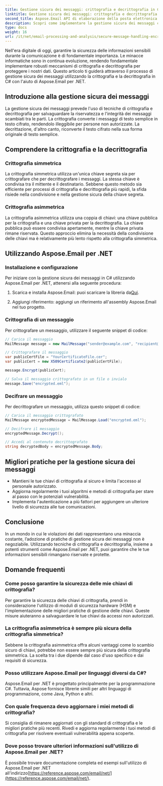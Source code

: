 ```yaml
---
title: Gestione sicura dei messaggi: crittografia e decrittografia in C#
linktitle: Gestione sicura dei messaggi: crittografia e decrittografia in C#
second_title: Aspose.Email API di elaborazione della posta elettronica .NET
description: Scopri come implementare la gestione sicura dei messaggi con crittografia e decrittografia in C# utilizzando Aspose.Email per .NET. Proteggi i dati sensibili in modo efficace.
type: docs
weight: 16
url: /it/net/email-processing-and-analysis/secure-message-handling-encryption-and-decryption-in-csharp/
---
```


Nell'era digitale di oggi, garantire la sicurezza delle informazioni sensibili durante la comunicazione è di fondamentale importanza. Le minacce informatiche sono in continua evoluzione, rendendo fondamentale implementare robusti meccanismi di crittografia e decrittografia per proteggere i nostri dati. Questo articolo ti guiderà attraverso il processo di gestione sicura dei messaggi utilizzando la crittografia e la decrittografia in C# con l'aiuto di Aspose.Email per .NET.

## Introduzione alla gestione sicura dei messaggi

La gestione sicura dei messaggi prevede l'uso di tecniche di crittografia e decrittografia per salvaguardare la riservatezza e l'integrità dei messaggi scambiati tra le parti. La crittografia converte i messaggi di testo semplice in testo cifrato, rendendolo illeggibile per persone non autorizzate. La decrittazione, d'altro canto, riconverte il testo cifrato nella sua forma originale di testo semplice.

## Comprendere la crittografia e la decrittografia

### Crittografia simmetrica

La crittografia simmetrica utilizza un'unica chiave segreta sia per crittografare che per decrittografare i messaggi. La stessa chiave è condivisa tra il mittente e il destinatario. Sebbene questo metodo sia efficiente per processi di crittografia e decrittografia più rapidi, la sfida risiede nella condivisione e nella gestione sicura della chiave segreta.

### Crittografia asimmetrica

La crittografia asimmetrica utilizza una coppia di chiavi: una chiave pubblica per la crittografia e una chiave privata per la decrittografia. La chiave pubblica può essere condivisa apertamente, mentre la chiave privata rimane riservata. Questo approccio elimina la necessità della condivisione delle chiavi ma è relativamente più lento rispetto alla crittografia simmetrica.

## Utilizzando Aspose.Email per .NET

### Installazione e configurazione

Per iniziare con la gestione sicura dei messaggi in C# utilizzando Aspose.Email per .NET, attenersi alla seguente procedura:

1.  Scarica e installa Aspose.Email: puoi scaricare la libreria da[Qui](https://releases.aspose.com/email/net).

2. Aggiungi riferimento: aggiungi un riferimento all'assembly Aspose.Email nel tuo progetto.

### Crittografia di un messaggio

Per crittografare un messaggio, utilizzare il seguente snippet di codice:

```csharp
// Carica il messaggio
MailMessage message = new MailMessage("sender@example.com", "recipient@example.com", "Subject", "Message body");

// Crittografare il messaggio
var publicCertFile = "YourCertificateFile.cer";
var publicCert = new X509Certificate2(publicCertFile);

message.Encrypt(publicCert);

// Salva il messaggio crittografato in un file o invialo
message.Save("encrypted.eml");
```

### Decifrare un messaggio

Per decrittografare un messaggio, utilizza questo snippet di codice:

```csharp
// Carica il messaggio crittografato
MailMessage encryptedMessage = MailMessage.Load("encrypted.eml");

// Decifrare il messaggio
encryptedMessage.Decrypt();

// Accedi al contenuto decrittografato
string decryptedBody = encryptedMessage.Body;
```

## Migliori pratiche per la gestione sicura dei messaggi

- Mantieni le tue chiavi di crittografia al sicuro e limita l'accesso al personale autorizzato.
- Aggiorna regolarmente i tuoi algoritmi e metodi di crittografia per stare al passo con le potenziali vulnerabilità.
- Implementa l'autenticazione a più fattori per aggiungere un ulteriore livello di sicurezza alle tue comunicazioni.

## Conclusione

In un mondo in cui le violazioni dei dati rappresentano una minaccia costante, l’adozione di pratiche di gestione sicura dei messaggi non è negoziabile. Utilizzando tecniche di crittografia e decrittografia, insieme a potenti strumenti come Aspose.Email per .NET, puoi garantire che le tue informazioni sensibili rimangano riservate e protette.

## Domande frequenti

### Come posso garantire la sicurezza delle mie chiavi di crittografia?

Per garantire la sicurezza delle chiavi di crittografia, prendi in considerazione l'utilizzo di moduli di sicurezza hardware (HSM) e l'implementazione delle migliori pratiche di gestione delle chiavi. Queste misure aiuteranno a salvaguardare le tue chiavi da accessi non autorizzati.

### La crittografia asimmetrica è sempre più sicura della crittografia simmetrica?

Sebbene la crittografia asimmetrica offra alcuni vantaggi come lo scambio sicuro di chiavi, potrebbe non essere sempre più sicura della crittografia simmetrica. La scelta tra i due dipende dal caso d'uso specifico e dai requisiti di sicurezza.

### Posso utilizzare Aspose.Email per linguaggi diversi da C#?

Aspose.Email per .NET è progettato principalmente per la programmazione C#. Tuttavia, Aspose fornisce librerie simili per altri linguaggi di programmazione, come Java, Python e altri.

### Con quale frequenza devo aggiornare i miei metodi di crittografia?

Si consiglia di rimanere aggiornati con gli standard di crittografia e le migliori pratiche più recenti. Rivedi e aggiorna regolarmente i tuoi metodi di crittografia per risolvere eventuali vulnerabilità appena scoperte.

### Dove posso trovare ulteriori informazioni sull'utilizzo di Aspose.Email per .NET?

 È possibile trovare documentazione completa ed esempi sull'utilizzo di Aspose.Email per .NET all'indirizzo[https://reference.aspose.com/email/net/](https://reference.aspose.com/email/net/).